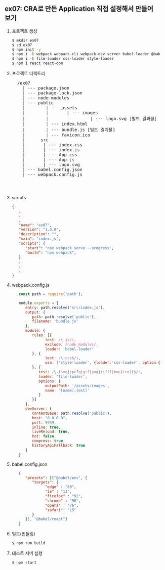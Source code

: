 ## ex07: CRA로 만든 Application 직접 설정해서 만들어 보기

1. 프로젝트 생성
   ```bash
   $ mkdir ex07
   $ cd ex07
   $ npm init -y
   $ npm i -D webpack webpack-cli webpack-dev-server babel-loader @babel/core @babel/preset-env @babel/preset-react
   $ npm i -D file-loader css-loader style-loader
   $ npm i react react-dom
   ```
2. 프로젝트 디렉토리
   <pre>
     /ex07
       | --- package.json
       | --- package-lock.json
       | --- node-modules
       | --- public
       |        | --- assets
       |        |       | --- images
       |        |                | --- logo.svg [빌드 결과물]
       |        | --- index.html
       |        | --- bundle.js [빌드 결과물]
       |        | --- favicon.ico
       |      src
       |       | --- index.css
       |       | --- index.js
       |       | --- App.css
       |       | --- App.js
       |       | --- logo.svg
       | --- babel.config.json
       | --- webpack.config.js
   <pre>

3. scripts
   ```json
   {
      .
      .
      .
      "name": "ex07",
      "version": "1.0.0",
      "description": "",
      "main": "index.js",
      "scripts": {
         "start": "npx webpack serve --progress",
         "build": "npx webpack",
      }
      .
      .
      .
   }
   ```

4. webpack.config.js
   ```javascript
      const path = require('path');

      module.exports = {
         entry: path.resolve('src/index.js'),
         output: {
            path: path.resolve('public'),
            filename: 'bundle.js'
         },
         module: {
            rules: [{
                  test: /\.js/i,
                  exclude: /node_modules/,
                  loader: 'babel-loader'
            }, {
                  test: /\.css$/i,
                  use: ['style-loader', {loader:'css-loader', option:{modules:true}}]
            }, {
               test: /\.(svg|jpe?g|gif|png|tiff?|bmp|ico|)$/i,
               loader: 'file-loader',
               options: {
                  outputPath: '/assets/images',
                  name: '[name].[ext]'
               }
            }]
         },
         devServer: {
            contentBase: path.resolve('public'),
            host: "0.0.0.0",
            port: 9999,
            inline: true,
            liveReload: true,
            hot: false,
            compress: true,
            historyApiFallback: true
         }
      } 
   ```
5. babel.config.json
   ```json
      {
         "presets": [["@babel/env", {
            "targets": {
                  "edge" : "89",
                  "ie" : "11",
                  "firefox" : "92",
                  "chrome" : "90",
                  "opera" : "76",
                  "safari": "15"
            }
         }], "@babel/react"]
      }
   ```

6. 빌드(번들링)
   ```bash
   $ npm run build
   ```

7. 테스트 서버 실행
   ```bash
   $ npm start
   ```